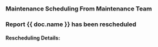<h3>Maintenance Scheduling From Maintenance Team<h3>

<p>Report {{ doc.name }} has been rescheduled<p>

<h4>Rescheduling Details:<h4>